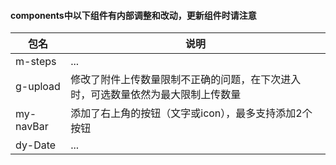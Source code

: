 #### components中以下组件有内部调整和改动，更新组件时请注意
包名|说明
-|-
m-steps|...
g-upload|修改了附件上传数量限制不正确的问题，在下次进入时，可选数量依然为最大限制上传数量
my-navBar|添加了右上角的按钮（文字或icon），最多支持添加2个按钮
dy-Date|...
